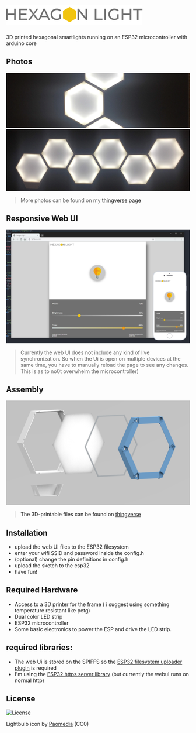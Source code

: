 
# <img src="logo.svg" title="webUI screenshot" alt="webUI screenshot">


3D printed  hexagonal smartlights running on an ESP32 microcontroller with arduino core


## Photos
![photo2](photo2.jpg)
![photo1](photo.jpg)
>More photos can be found on my <a href ="#">thingverse page<a/>

## Responsive Web UI
![responsive web UI](webui.jpg)
>Currently the web UI does not include any kind of live synchronization. So when the Ui is open on multiple devices at the same time, you have to manually reload the page to see any changes. This is as to no0t overwhelm the microcontroller)

## Assembly
![assembly](assembly.png)
>The 3D-printable files can be found on <a href="#">thingverse<a/>

## Installation
- upload the web UI files to the ESP32 filesystem
- enter your wifi SSID and password inside the config.h
- (optional) change the pin definitions in config.h
- upload the sketch to the esp32
- have fun!

## Required Hardware
- Access to a 3D printer for the frame ( i suggest using something temperature resistant like petg)
- Dual color LED strip
- ESP32 microcontroller
- Some basic electronics to power the ESP and drive the LED strip.

## required libraries:
- The web Ui is stored on the SPIFFS so the <a href="https://github.com/me-no-dev/arduino-esp32fs-plugin">ESP32 filesystem uploader plugin<a/> is required
- I'm using the <a href="https://github.com/fhessel/esp32_https_server">ESP32 https server library<a/> (but currently the webui runs on normal http)

## License
[![License](http://img.shields.io/:license-mit-blue.svg?style=flat-square)](http://badges.mit-license.org)

Lightbulb icon by <a href="http://www.iconarchive.com/show/small-n-flat-icons-by-paomedia/light-bulb-icon.html">Paomedia<a/> (CC0)
